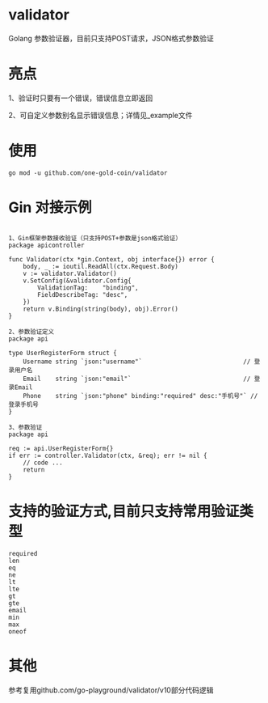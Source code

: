 # validator
Golang 参数验证器，目前只支持POST请求，JSON格式参数验证

# 亮点
1、验证时只要有一个错误，错误信息立即返回

2、可自定义参数别名显示错误信息；详情见_example文件

# 使用
```
go mod -u github.com/one-gold-coin/validator
```

# Gin 对接示例
```

1、Gin框架参数接收验证（只支持POST+参数是json格式验证）
package apicontroller

func Validator(ctx *gin.Context, obj interface{}) error {
	body, _ := ioutil.ReadAll(ctx.Request.Body)
	v := validator.Validator()
	v.SetConfig(&validator.Config{
		ValidationTag:    "binding",
		FieldDescribeTag: "desc",
	})
	return v.Binding(string(body), obj).Error()
}

2、参数验证定义
package api

type UserRegisterForm struct {
	Username string `json:"username"`                            // 登录用户名
	Email    string `json:"email"`                               // 登录Email
	Phone    string `json:"phone" binding:"required" desc:"手机号"` // 登录手机号
}

3、参数验证
package api

req := api.UserRegisterForm{}
if err := controller.Validator(ctx, &req); err != nil {
    // code ...
    return
}
```

# 支持的验证方式,目前只支持常用验证类型
```
required
len
eq
ne
lt
lte
gt
gte
email
min
max
oneof
```


# 其他
参考复用github.com/go-playground/validator/v10部分代码逻辑

